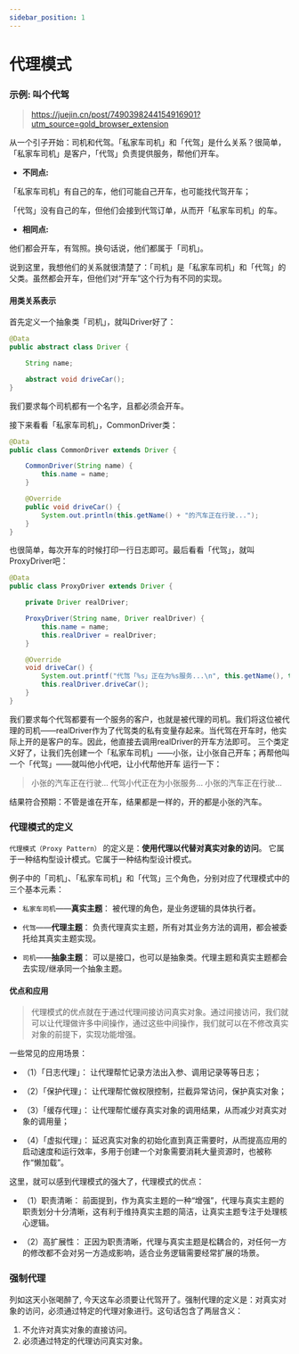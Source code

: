 ```yaml
---
sidebar_position: 1
---
```


# 代理模式

### 示例: 叫个代驾
> https://juejin.cn/post/7490398244154916901?utm_source=gold_browser_extension


从一个引子开始：司机和代驾。「私家车司机」和「代驾」是什么关系？很简单，「私家车司机」是客户，「代驾」负责提供服务，帮他们开车。

- **不同点:**
  
「私家车司机」有自己的车，他们可能自己开车，也可能找代驾开车；

「代驾」没有自己的车，但他们会接到代驾订单，从而开「私家车司机」的车。

- **相同点:**

他们都会开车，有驾照。换句话说，他们都属于「司机」。

说到这里，我想他们的关系就很清楚了：「司机」是「私家车司机」和「代驾」的父类。虽然都会开车，但他们对“开车”这个行为有不同的实现。

#### 用类关系表示
首先定义一个抽象类「司机」，就叫Driver好了：
``` java
@Data
public abstract class Driver {

    String name;

    abstract void driveCar();
}
```
我们要求每个司机都有一个名字，且都必须会开车。

接下来看看「私家车司机」，CommonDriver类：
``` java
@Data
public class CommonDriver extends Driver {

    CommonDriver(String name) {
        this.name = name;
    }

    @Override
    public void driveCar() {
        System.out.println(this.getName() + "的汽车正在行驶...");
    }
}
```

也很简单，每次开车的时候打印一行日志即可。最后看看「代驾」，就叫ProxyDriver吧：

``` java
@Data
public class ProxyDriver extends Driver {

    private Driver realDriver;

    ProxyDriver(String name, Driver realDriver) {
        this.name = name;
        this.realDriver = realDriver;
    }

    @Override
    void driveCar() {
        System.out.printf("代驾「%s」正在为%s服务...\n", this.getName(), this.getRealDriver().getName());
        this.realDriver.driveCar();
    }
}
```

我们要求每个代驾都要有一个服务的客户，也就是被代理的司机。我们将这位被代理的司机——realDriver作为了代驾类的私有变量存起来。当代驾在开车时，他实际上开的是客户的车。因此，他直接去调用realDriver的开车方法即可。
三个类定义好了，让我们先创建一个「私家车司机」——小张，让小张自己开车；再帮他叫一个「代驾」——就叫他小代吧，让小代帮他开车
运行一下：
> 小张的汽车正在行驶... 代驾小代正在为小张服务... 小张的汽车正在行驶...

结果符合预期：不管是谁在开车，结果都是一样的，开的都是小张的汽车。

### 代理模式的定义

`代理模式（Proxy Pattern）` 的定义是：**使用代理以代替对真实对象的访问**。 它属于一种结构型设计模式。它属于一种结构型设计模式。

例子中的「司机」、「私家车司机」和「代驾」三个角色，分别对应了代理模式中的三个基本元素：

- `私家车司机`——**真实主题**： 被代理的角色，是业务逻辑的具体执行者。


- `代驾`——**代理主题**： 负责代理真实主题，所有对其业务方法的调用，都会被委托给其真实主题实现。


- `司机`——**抽象主题**： 可以是接口，也可以是抽象类。代理主题和真实主题都会去实现/继承同一个抽象主题。

#### 优点和应用

> 代理模式的优点就在于通过代理间接访问真实对象。通过间接访问，我们就可以让代理做许多中间操作，通过这些中间操作，我们就可以在不修改真实对象的前提下，实现功能增强。

一些常见的应用场景：
- （1）「日志代理」： 让代理帮忙记录方法出入参、调用记录等等日志；

- （2）「保护代理」： 让代理帮忙做权限控制，拦截异常访问，保护真实对象；

- （3）「缓存代理」： 让代理帮忙缓存真实对象的调用结果，从而减少对真实对象的调用量；

- （4）「虚拟代理」： 延迟真实对象的初始化直到真正需要时，从而提高应用的启动速度和运行效率，多用于创建一个对象需要消耗大量资源时，也被称作“懒加载”。

这里，就可以感到代理模式的强大了，代理模式的优点：


- （1）职责清晰： 前面提到，作为真实主题的一种“增强”，代理与真实主题的职责划分十分清晰，这有利于维持真实主题的简洁，让真实主题专注于处理核心逻辑。

- （2）高扩展性： 正因为职责清晰，代理与真实主题是松耦合的，对任何一方的修改都不会对另一方造成影响，适合业务逻辑需要经常扩展的场景。

### 强制代理

列如这天小张喝醉了, 今天这车必须要让代驾开了。强制代理的定义是：对真实对象的访问，必须通过特定的代理对象进行。这句话包含了两层含义：

1. 不允许对真实对象的直接访问。
2. 必须通过特定的代理访问真实对象。